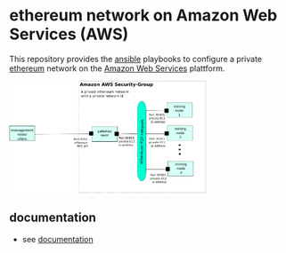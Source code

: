 # ethereum network on Amazon Web Services (AWS)

This repository provides the [ansible](https://www.ansible.com/) playbooks to configure a private [ethereum](https://www.ethereum.org/) network on the 
[Amazon Web Services](https://aws.amazon.com/) plattform.

<img src="https://github.com/Gubaer/ethereum-on-aws/raw/master/doc/network.png" width="70%">

## documentation

* see [documentation](https://github.com/Gubaer/ethereum-on-aws/raw/master/doc/ethereum-on-aws.md)






